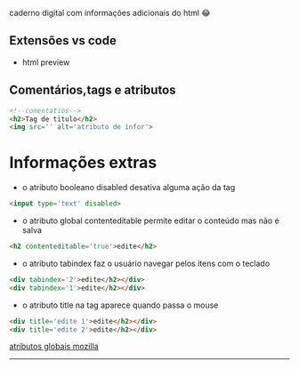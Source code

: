 caderno digital com informações adicionais do html 😂

## Extensões vs code
- html preview

## Comentários,tags e atributos
~~~HTML
<!--comentatios-->
<h2>Tag de titulo</h2>
<img src='' alt='atributo de infor'> 
~~~

# Informações extras
- o atributo booleano disabled desativa alguma ação da tag
~~~html
<input type='text' disabled>
~~~
- o atributo global contenteditable permite editar o conteúdo mas não é salva
~~~html
<h2 contenteditable='true'>edite</h2>
~~~
- o atributo tabindex faz o usuário navegar pelos itens com o teclado
~~~html
<div tabindex='2'>edite</h2></div>
<div tabindex='1'>edite</h2></div>
~~~
- o atributo title na tag aparece quando passa o mouse
~~~html
<div title='edite 1'>edite</h2></div>
<div title='edite 2'>edite</h2></div>
~~~
[atributos globais mozilla](https://developer.mozilla.org/pt-BR/docs/Web/HTML/Global_attributes)

---
